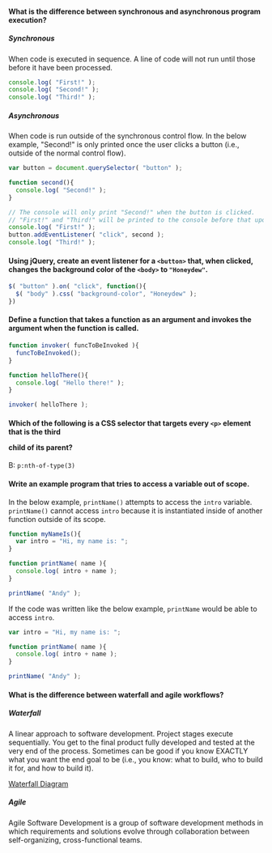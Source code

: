 #### What is the difference between synchronous and asynchronous program execution?

##### Synchronous
When code is executed in sequence. A line of code will not run until those before it have been processed.

  ```javascript
  console.log( "First!" );
  console.log( "Second!" );
  console.log( "Third!" );
  ```

##### Asynchronous
When code is run outside of the synchronous control flow. In the below example, "Second!" is only printed once the user clicks a button (i.e., outside of the normal control flow).

  ```javascript
  var button = document.querySelector( "button" );

  function second(){
    console.log( "Second!" );
  }

  // The console will only print "Second!" when the button is clicked.
  // "First!" and "Third!" will be printed to the console before that upon page load.
  console.log( "First!" );
  button.addEventListener( "click", second );
  console.log( "Third!" );
  ```

#### Using jQuery, create an event listener for a `<button>` that, when clicked, changes the background color of the `<body>` to `"Honeydew"`.

  ```javascript
  $( "button" ).on( "click", function(){
    $( "body" ).css( "background-color", "Honeydew" );
  })
  ```

#### Define a function that takes a function as an argument and invokes the argument when the function is called.

  ```javascript
  function invoker( funcToBeInvoked ){
    funcToBeInvoked();
  }

  function helloThere(){
    console.log( "Hello there!" );
  }

  invoker( helloThere );
  ```

#### Which of the following is a CSS selector that targets every `<p>` element that is the third <p> child of its parent?

B: `p:nth-of-type(3)`  

#### Write an example program that tries to access a variable out of scope.

In the below example, `printName()` attempts to access the `intro` variable. `printName()` cannot access `intro` because it is instantiated inside of another function outside of its scope.

  ```javascript
  function myNameIs(){
    var intro = "Hi, my name is: ";
  }

  function printName( name ){
    console.log( intro + name );
  }

  printName( "Andy" );
  ```

If the code was written like the below example, `printName` would be able to access `intro`.

  ```javascript
  var intro = "Hi, my name is: ";

  function printName( name ){
    console.log( intro + name );
  }

  printName( "Andy" );
  ```

#### What is the difference between waterfall and agile workflows?

##### Waterfall

A linear approach to software development. Project stages execute sequentially. You get to the final product fully developed and tested at the very end of the process. Sometimes can be good if you know EXACTLY what you want the end goal to be (i.e., you know: what to build, who to build it for, and how to build it).  

[Waterfall Diagram](https://camo.githubusercontent.com/c62d7fc820ac17da5ba6899ef4a06bd0469d8455/687474703a2f2f75706c6f61642e77696b696d656469612e6f72672f77696b6970656469612f636f6d6d6f6e732f652f65322f576174657266616c6c5f6d6f64656c2e737667)

##### Agile

Agile Software Development is a group of software development methods in which requirements and solutions evolve through collaboration between self-organizing, cross-functional teams.
